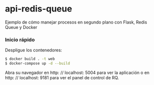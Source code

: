 # api-redis-queue

Ejemplo de cómo manejar procesos en segundo plano con Flask, Redis Queue y Docker

### Inicio rápido

Despligue los contenedores:

```sh
$ docker build . -t web
$ docker-compose up -d --build
```

Abra su navegador en http: // localhost: 5004 para ver la aplicación o en http: // localhost: 9181 para ver el panel de control de RQ.
